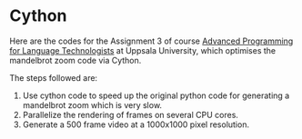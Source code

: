 # Cython
Here are the codes for the Assignment 3 of course [Advanced Programming for Language Technologists](https://studentportalen.uu.se/portal/portal/uusp/student/student-course?uusp.portalpage=true&toolMode=studentUse&entityId=142786) at Uppsala University, which optimises the mandelbrot zoom code via Cython.

The steps followed are:
1. Use cython code to speed up the original python code for generating a mandelbrot zoom which is very slow.
2. Parallelize the rendering of frames on several CPU cores.
3. Generate a 500 frame video at a 1000x1000 pixel resolution.
